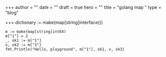 +++
author = ""
date = ""
draft = true
hero = ""
title = "golang map "
type = "blog"

+++
dictionary := make(map\[string\]interface())

    m := make(map[string]int64)
    m["1"] = 2
    _, ok1 := m["1"]
    v, ok3 := m["3"]
    fmt.Println("Hello, playground", m["1"], ok1, v, ok3)